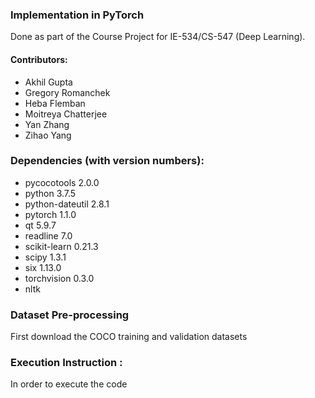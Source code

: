 ### Implementation in PyTorch

Done as part of the Course Project for IE-534/CS-547 (Deep Learning).

#### Contributors:
- Akhil Gupta
- Gregory Romanchek
- Heba Flemban
- Moitreya Chatterjee
- Yan Zhang
- Zihao Yang


### Dependencies (with version numbers):
- pycocotools      2.0.0    
- python           3.7.5
- python-dateutil  2.8.1
- pytorch          1.1.0
- qt               5.9.7
- readline         7.0
- scikit-learn     0.21.3
- scipy            1.3.1 
- six              1.13.0
- torchvision      0.3.0
- nltk

### Dataset Pre-processing
First download the COCO training and validation datasets

### Execution Instruction :
In order to execute the code 
